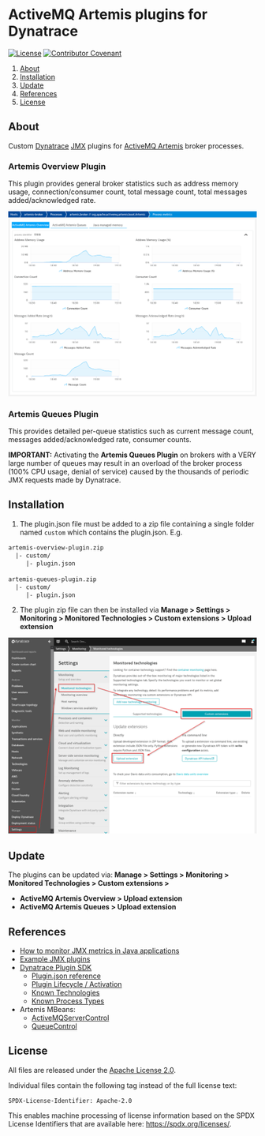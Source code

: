 # ActiveMQ Artemis plugins for Dynatrace

[![License](https://img.shields.io/github/license/vegardit/activemq-artemis-dynatrace-plugin.svg?label=license)](#license)
[![Contributor Covenant](https://img.shields.io/badge/Contributor%20Covenant-v2.0%20adopted-ff69b4.svg)](CODE_OF_CONDUCT.md)

1. [About](#about)
1. [Installation](#install)
1. [Update](#update)
1. [References](#references)
1. [License](#license)


## <a name="about"></a>About

Custom [Dynatrace](https://www.dynatrace.de/) [JMX](https://en.wikipedia.org/wiki/Java_Management_Extensions) plugins for [ActiveMQ Artemis](https://github.com/apache/activemq-artemis) broker processes.

### Artemis Overview Plugin

This plugin provides general broker statistics such as address memory usage, connection/consumer count, total message count, total messages added/acknowledged rate.

![](img/artemis_overview_plugin.png)

### Artemis Queues Plugin

This provides detailed per-queue statistics such as current message count, messages added/acknowledged rate, consumer counts.

**IMPORTANT:** Activating the **Artemis Queues Plugin** on brokers with a VERY large number of queues may result in an overload of the broker process (100% CPU usage, denial of service) caused by the thousands of periodic JMX requests made by Dynatrace.


## <a name="install"></a>Installation

1. The plugin.json file must be added to a zip file containing a single folder named `custom` which contains the plugin.json. E.g.

```
artemis-overview-plugin.zip
  |- custom/
     |- plugin.json

artemis-queues-plugin.zip
  |- custom/
     |- plugin.json
```

2. The plugin zip file can then be installed via **Manage > Settings > Monitoring > Monitored Technologies > Custom extensions > Upload extension**

![](img/install_plugin.png)


## <a name="update"></a>Update

The plugins can be updated via: **Manage > Settings > Monitoring > Monitored Technologies > Custom extensions >**
- **ActiveMQ Artemis Overview > Upload extension**
- **ActiveMQ Artemis Queues > Upload extension**


## <a name="references"></a>References

- [How to monitor JMX metrics in Java applications](https://www.dynatrace.com/support/help/extend-dynatrace/jmx-plugins/how-to-monitor-jmx-metrics-in-java-applications/)
- [Example JMX plugins](https://github.com/Dynatrace/JMX-Extensions)
- [Dynatrace Plugin SDK](https://dynatrace.github.io/plugin-sdk/index.html)
   - [Plugin.json reference](https://dynatrace.github.io/plugin-sdk/api/plugin_json_apidoc.html)
   - [Plugin Lifecycle / Activation](https://dynatrace.github.io/plugin-sdk/plugin_lifecycle/index.html#plugin-activation)
   - [Known Technologies](https://dynatrace.github.io/plugin-sdk/api/known_technologies.html)
   - [Known Process Types](https://dynatrace.github.io/plugin-sdk/api/known_process.html)
- Artemis MBeans:
   - [ActiveMQServerControl](https://github.com/apache/activemq-artemis/blob/master/artemis-core-client/src/main/java/org/apache/activemq/artemis/api/core/management/ActiveMQServerControl.java)
   - [QueueControl](https://github.com/apache/activemq-artemis/blob/master/artemis-core-client/src/main/java/org/apache/activemq/artemis/api/core/management/QueueControl.java)


## <a name="license"></a>License

All files are released under the [Apache License 2.0](LICENSE.txt).

Individual files contain the following tag instead of the full license text:
```
SPDX-License-Identifier: Apache-2.0
```

This enables machine processing of license information based on the SPDX License Identifiers that are available here: https://spdx.org/licenses/.
